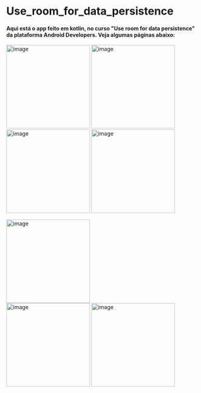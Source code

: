 # Use_room_for_data_persistence
<h4>Aqui está o app feito em kotlin, no curso "Use room for data persistence"  da plataforma Android Developers. 
  Veja algumas páginas abaixo:</h4>
<img width="220" alt="image" src="https://github.com/user-attachments/assets/c7c8c02a-6c65-4ea0-ba3e-97c674facf59">

<img width="220" alt="image" src="https://github.com/user-attachments/assets/b7bb8767-f902-414b-af6d-2ecd4ddedf33">

<img width="220" alt="image" src="https://github.com/user-attachments/assets/d243ca7e-4d17-4e38-a9a6-29fcdf63279a">
<img width="220" alt="image" src="https://github.com/user-attachments/assets/e48be36b-062e-4696-a24c-5ca5a4171f1b">

<img width="220" alt="image" src="https://github.com/user-attachments/assets/5fcd4e06-a6f1-4102-8cdf-e2c587a769df"><br>
<img width="220" alt="image" src="https://github.com/user-attachments/assets/6b37549d-f2c6-41b6-aabd-b98c6c26bed2">
<img width="220" alt="image" src="https://github.com/user-attachments/assets/e9498d06-b015-4ef7-acac-032d63e65357">





